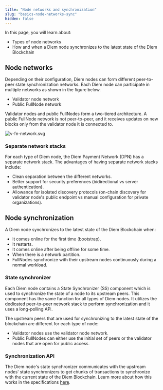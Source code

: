 ```yaml
---
title: "Node networks and synchronization"
slug: "basics-node-networks-sync"
hidden: false
---
```

In this page, you will learn about:
* Types of node networks
* How and when a Diem node synchronizes to the latest state of the Diem Blockchain

## Node networks
Depending on their configuration, Diem nodes can form different peer-to-peer state synchronization networks. Each Diem node can participate in multiple networks as shown in the figure below.
* Validator node network
* Public FullNode network

Validator nodes and public FullNodes form a two-tiered architecture. A public FullNode network is not peer-to-peer, and it receives updates on new blocks only from the validator node it is connected to.

![v-fn-network.svg](/img/docs/v-fn-network.svg)
### Separate network stacks
For each type of Diem node, the Diem Payment Network (DPN) has a separate network stack. The advantages of having separate network stacks include:
* Clean separation between the different networks.
* Better support for security preferences (bidirectional vs server authentication).
* Allowance for isolated discovery protocols (on-chain discovery for validator node's public endpoint vs manual configuration for private organizations).

## Node synchronization
A Diem node synchronizes to the latest state of the Diem Blockchain when:
* It comes online for the first time (bootstrap).
* It restarts.
* It comes online after being offline for some time.
* When there is a network partition.
* FullNodes synchronize with their upstream nodes continuously during a normal workload.

### State synchronizer
Each Diem node contains a State Synchronizer (SS) component which is used to synchronize the state of a node to its upstream peers. This component has the same function for all types of Diem nodes. It utilizes the dedicated peer-to-peer network stack to perform synchronization and it uses a long-polling API.

The upstream peers that are used for synchronizing to the latest state of the blockchain are different for each type of node:
* Validator nodes use the validator node network.
* Public FullNodes can either use the initial set of peers or the validator nodes that are open for public access.

### Synchronization API
The Diem node's state synchronizer communicates with the upstream nodes' state synchronizers to get chunks of transactions to synchronize with the current state of the Diem Blockchain. Learn more about how this works in the specifications [here](https://github.com/diem/diem/tree/main/specifications/state_sync).
